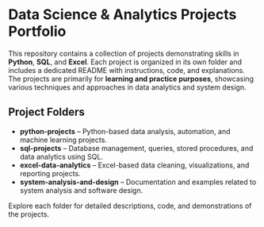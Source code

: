# Data Science & Analytics Projects Portfolio

This repository contains a collection of projects demonstrating skills in **Python**, **SQL**, and **Excel**. Each project is organized in its own folder and includes a dedicated README with instructions, code, and explanations. The projects are primarily for **learning and practice purposes**, showcasing various techniques and approaches in data analytics and system design.

## Project Folders

- **python-projects** – Python-based data analysis, automation, and machine learning projects.  
- **sql-projects** – Database management, queries, stored procedures, and data analytics using SQL.  
- **excel-data-analytics** – Excel-based data cleaning, visualizations, and reporting projects.  
- **system-analysis-and-design** – Documentation and examples related to system analysis and software design.  

Explore each folder for detailed descriptions, code, and demonstrations of the projects.

